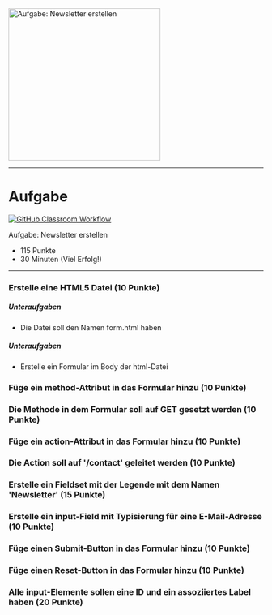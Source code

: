 <img src="https://studentenwerk-frankfurt.net/wp-content/uploads/2021/10/newsletter3.jpg" alt="Aufgabe: Newsletter erstellen" width="300"/>

---
# Aufgabe
[![GitHub Classroom Workflow](https://github.com/helsoc7/newsletter-html/actions/workflows/classroom.yml/badge.svg)](https://github.com/helsoc7/newsletter-html/actions/workflows/classroom.yml) 

Aufgabe: Newsletter erstellen
* 115 Punkte
* 30 Minuten (Viel Erfolg!)

---
### Erstelle eine HTML5 Datei  (10 Punkte)
##### Unteraufgaben
* Die Datei soll den Namen form.html haben
##### Unteraufgaben
* Erstelle ein Formular im Body der html-Datei
### Füge ein method-Attribut in das Formular hinzu (10 Punkte)
### Die Methode in dem Formular soll auf GET gesetzt werden (10 Punkte)
### Füge ein action-Attribut in das Formular hinzu (10 Punkte)
### Die Action soll auf '/contact' geleitet werden (10 Punkte)
### Erstelle ein Fieldset mit der Legende mit dem Namen 'Newsletter' (15 Punkte)
### Erstelle ein input-Field mit Typisierung für eine E-Mail-Adresse (10 Punkte)
### Füge einen Submit-Button in das Formular hinzu (10 Punkte)
### Füge einen Reset-Button in das Formular hinzu (10 Punkte)
### Alle input-Elemente sollen eine ID und ein assoziiertes Label haben (20 Punkte)
